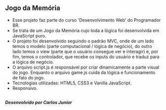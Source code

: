 ## Jogo da Memória

- Esse projeto faz parte do curso 'Desenvolvimento Web' do Programador BR.
- Se trata de um Jogo da Memória cujo toda a lógica foi desenvolvida em JavaScript puro.
- O projeto foi desenvolvido seguindo o padrão MVC, onde de um lado temos o modelo (parte computacional / lógica de negócio), do outro lado temos o view (parte que o usuário consegue ver e interagir) e, por fim, temos o controlador, que recebe os inputs do usuário e traduz para a lógica de negócio.
- O arquivo script.js é responsável por criar dinamicamente a parte visual do jogo. Enquanto o arquivo game.js cuida da lógica e funcionamento de fato do jogo.
- Tecnologias utilizadas: HTML5, CSS3 e Vanilla JavaScript.
- Responsivo.

##

##### Desenvolvido por Carlos Junior